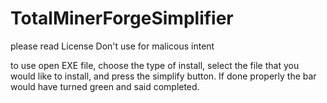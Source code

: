 # TotalMinerForgeSimplifier
please read License
Don't use for malicous intent

to use open EXE file, choose the type of install, select the file that you would like to install, and press the simplify button.
If done properly the bar would have turned green and said completed.
